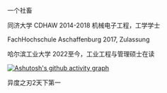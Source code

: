 一个社畜

同济大学 CDHAW 2014-2018 机械电子工程，工学学士

FachHochschule Aschaffenburg 2017, Zulassung

哈尔滨工业大学 2022至今，工业工程与管理硕士在读

[![Ashutosh's github activity graph](https://github-readme-activity-graph.vercel.app/graph?username=azazelw&theme=react-dark)](https://github.com/azazelw/github-readme-activity-graph)

异度之刃2天下第一

